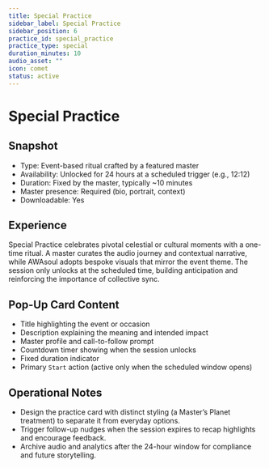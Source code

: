 ```yaml
---
title: Special Practice
sidebar_label: Special Practice
sidebar_position: 6
practice_id: special_practice
practice_type: special
duration_minutes: 10
audio_asset: ""
icon: comet
status: active
---
```


# Special Practice

## Snapshot
- Type: Event-based ritual crafted by a featured master
- Availability: Unlocked for 24 hours at a scheduled trigger (e.g., 12:12)
- Duration: Fixed by the master, typically ~10 minutes
- Master presence: Required (bio, portrait, context)
- Downloadable: Yes

## Experience
Special Practice celebrates pivotal celestial or cultural moments with a one-time ritual. A master curates the audio journey and contextual narrative, while AWAsoul adopts bespoke visuals that mirror the event theme. The session only unlocks at the scheduled time, building anticipation and reinforcing the importance of collective sync.

## Pop-Up Card Content
- Title highlighting the event or occasion
- Description explaining the meaning and intended impact
- Master profile and call-to-follow prompt
- Countdown timer showing when the session unlocks
- Fixed duration indicator
- Primary `Start` action (active only when the scheduled window opens)

## Operational Notes
- Design the practice card with distinct styling (a Master’s Planet treatment) to separate it from everyday options.
- Trigger follow-up nudges when the session expires to recap highlights and encourage feedback.
- Archive audio and analytics after the 24-hour window for compliance and future storytelling.
